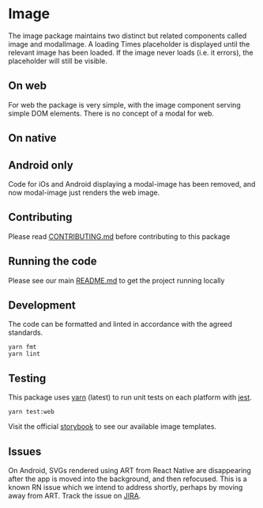 # Image

The image package maintains two distinct but related components called image and
modalImage. A loading Times placeholder is displayed until the relevant image
has been loaded. If the image never loads (i.e. it errors), the placeholder will
still be visible.

## On web

For web the package is very simple, with the image component serving simple DOM
elements. There is no concept of a modal for web.

## On native

## Android only

Code for iOs and Android displaying a modal-image has been removed, and now modal-image just renders the web image.

## Contributing

Please read [CONTRIBUTING.md](./CONTRIBUTING.md) before contributing to this
package

## Running the code

Please see our main [README.md](../README.md) to get the project running locally

## Development

The code can be formatted and linted in accordance with the agreed standards.

```
yarn fmt
yarn lint
```

## Testing

This package uses [yarn](https://yarnpkg.com) (latest) to run unit tests on each
platform with [jest](https://facebook.github.io/jest/).

```
yarn test:web
```

Visit the official
[storybook](http://components.thetimes.co.uk/?knob-Size%20of%20ad%20placeholder%3A=default&selectedKind=Primitives%2FImage&selectedStory=Fills%20parent%20width&full=0&addons=1&stories=1&panelRight=0&addonPanel=storybooks%2Fstorybook-addon-knobs)
to see our available image templates.

## Issues

On Android, SVGs rendered using ART from React Native are disappearing after the
app is moved into the background, and then refocused. This is a known RN issue
which we intend to address shortly, perhaps by moving away from ART. Track the
issue on [JIRA](https://nidigitalsolutions.jira.com/browse/REPLAT-3385).

